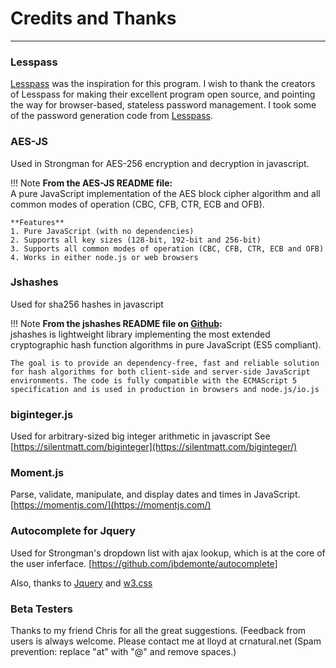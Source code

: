 # Credits and Thanks

---
### Lesspass

[Lesspass] was the inspiration for this program. I wish to thank the creators of Lesspass for making their excellent program open source, and pointing the way for browser-based, stateless password management. I took some of the password generation code from [Lesspass].

### AES-JS

Used in Strongman for AES-256 encryption and decryption in javascript.

!!! Note 
    **From the AES-JS README file:**  
    A pure JavaScript implementation of the AES block cipher algorithm and all common modes of operation (CBC, CFB, CTR, ECB and OFB).  
  
    **Features**  
    1. Pure JavaScript (with no dependencies)  
    2. Supports all key sizes (128-bit, 192-bit and 256-bit)  
    3. Supports all common modes of operation (CBC, CFB, CTR, ECB and OFB)  
    4. Works in either node.js or web browsers

### Jshashes

Used for sha256 hashes in javascript

!!! Note 
    **From the jshashes README file on [Github](https://github.com/h2non/jshashes):**  
    jshashes is lightweight library implementing the most extended cryptographic hash function algorithms in pure JavaScript (ES5 compliant).

    The goal is to provide an dependency-free, fast and reliable solution for hash algorithms for both client-side and server-side JavaScript environments. The code is fully compatible with the ECMAScript 5 specification and is used in production in browsers and node.js/io.js

### biginteger.js

Used for arbitrary-sized big integer arithmetic in javascript
See [https://silentmatt.com/biginteger](https://silentmatt.com/biginteger/)

### Moment.js

Parse, validate, manipulate, and display dates and times in JavaScript. [https://momentjs.com/](https://momentjs.com/)

### Autocomplete for Jquery

Used for Strongman's dropdown list with ajax lookup, which is at the core of the user inferface. [https://github.com/jbdemonte/autocomplete]

Also, thanks to [Jquery](http://jquery.com/) and [w3.css](https://www.w3schools.com/w3css/default.asp)

[jshashes]: https://github.com/h2non/jshashes
[lesspass]: https://lesspass.com

### Beta Testers
Thanks to my friend Chris for all the great suggestions. (Feedback from users is always welcome. Please contact me at lloyd at crnatural.net (Spam prevention: replace "at" with "@" and remove spaces.)
<!--stackedit_data:
eyJoaXN0b3J5IjpbLTE2ODA4MjY0MjgsLTM4MDU4MTAwNCwtMT
Q4MDk1ODY0OV19
-->